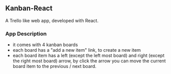## Kanban-React

A Trello like web app, developed with React. 

### App Description
- it comes with 4 kanban boards
- each board has a "add a new item" link, to create a new item 
- each board item has a left (except the left most board) and right (except the right most board) arrow, by click the arrow you can move the current board item to the previous / next board.  